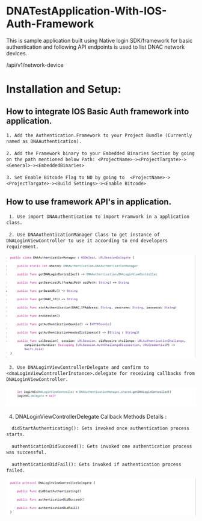 # DNATestApplication-With-IOS-Auth-Framework

This is sample application built using Native login SDK/framework for basic authentication and following API endpoints is used to list DNAC network devices. 

/api/v1/network-device

# Installation and Setup:
   
## How to integrate IOS Basic Auth framework into application.

    1. Add the Authentication.Framework to your Project Bundle (Currently named as DNAAuthentication).

    2. Add the Framework binary to your Embedded Binaries Section by going on the path mentioned below Path: <ProjectName>-><ProjectTargate>-><General>-><EmbeddedBinaries>

    3. Set Enable Bitcode Flag to NO by going to  <ProjectName>-><ProjectTargate>-><Build Settings>-><Enable Bitcode>


## How to use framework API's in application.
     1. Use import DNAAuthentication to import Framwork in a application class.
     
     2. Use DNAAuthenticationManager Class to get instance of DNALoginViewController to use it according to end developers requirement.
        
  ![alt text](https://github.com/CiscoDevNet/DNAC-SWIFT-SDK/blob/master/images/LoginViewControllerExample.png)

     
     3. Use DNALoginViewControllerDelegate and confirm to <dnaLoginViewControllerInstance>.delegate for receiving callbacks from DNALoginViewController.
     
     
   ![alt text](https://github.com/CiscoDevNet/DNAC-SWIFT-SDK/blob/master/images/DNALoginViewControllerDelegate.png)
   
   
   4. 	DNALoginViewControllerDelegate Callback Methods Details :

      didStartAuthenticating(): Gets invoked once authentication process starts.

      authenticationDidSucceed(): Gets invoked one authentication process was successful.

      authenticationDidFail(): Gets invoked if authentication process failed.
      
 
 ![alt text](https://github.com/CiscoDevNet/DNAC-SWIFT-SDK/blob/master/images/DNALoginViewControllerDelegateCB.png)
